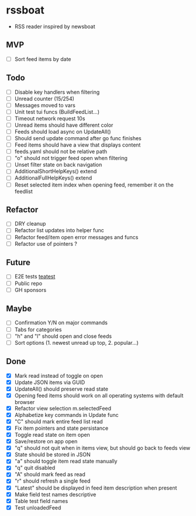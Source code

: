 # rssboat
- RSS reader inspired by newsboat

## MVP
- [ ] Sort feed items by date

## Todo
- [ ] Disable key handlers when filtering
- [ ] Unread counter (15/254)
- [ ] Messages moved to vars
- [ ] Unit test tui funcs (BuildFeedList...)
- [ ] Timeout network request 10s
- [ ] Unread items should have different color
- [ ] Feeds should load async on UpdateAll()
- [ ] Should send update command after go func finishes
- [ ] Feed items should have a view that displays content
- [ ] feeds.yaml should not be relative path
- [ ] "o" should not trigger feed open when filtering
- [ ] Unset filter state on back navigation
- [ ] AdditionalShortHelpKeys() extend
- [ ] AdditionalFullHelpKeys() extend
- [ ] Reset selected item index when opening feed, remember it on the feedlist

## Refactor
- [ ] DRY cleanup
- [ ] Refactor list updates into helper func
- [ ] Refactor feed/item open error messages and funcs
- [ ] Refactor use of pointers ?

## Future
- [ ] E2E tests [teatest](https://github.com/caarlos0/teatest-example/blob/main/main_test.go)
- [ ] Public repo
- [ ] GH sponsors

## Maybe
- [ ] Confirmation Y/N on major commands
- [ ] Tabs for categories
- [ ] "h" and "l" should open and close feeds
- [ ] Sort options (1. newest unread up top, 2. popular...)

## Done
- [x] Mark read instead of toggle on open
- [x] Update JSON items via GUID
- [x] UpdateAll() should preserve read state
- [x] Opening feed items should work on all operating systems with default browser
- [x] Refactor view selection m.selectedFeed
- [x] Alphabetize key commands in Update func
- [x] "C" should mark entire feed list read
- [x] Fix item pointers and state persistance
- [x] Toggle read state on item open
- [x] Save/restore on app open
- [x] "q" should not quit when in items view, but should go back to feeds view
- [x] State should be stored in JSON
- [x] "a" should toggle item read state manually
- [x] "q" quit disabled
- [x] "A" should mark feed as read
- [x] "r" should refresh a single feed
- [x] "Latest" should be displayed in feed item description when present
- [x] Make field test names descriptive
- [x] Table test field names
- [x] Test unloadedFeed
